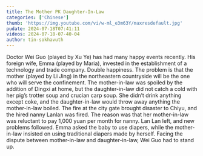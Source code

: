 ```yaml
---
title: The Mother PK Daughter-In-Law
categories: ['Chinese']
thumb: 'https://img.youtube.com/vi/w-ml_e3m63Y/maxresdefault.jpg'
pudate: 2024-07-18T07:41:11
videos: 2024-07-18-07-40-04
author: tin-sokhavuth
---
```

Doctor Wei Guo (played by Xu Ye) has had many happy events recently. His foreign wife, Emma (played by Maria), invested in the establishment of a technology and trade company. Double happiness. The problem is that the mother (played by Li Jing) in the northeastern countryside will be the one who will serve the confinement. The mother-in-law was spoiled by the addition of Dingxi at home, but the daughter-in-law did not catch a cold with her pig’s trotter soup and crucian carp soup. She didn’t drink anything except coke, and the daughter-in-law would throw away anything the mother-in-law boiled. The fire at the city gate brought disaster to Chiyu, and the hired nanny Lanlan was fired. The reason was that her mother-in-law was reluctant to pay 1,000 yuan per month for nanny. Lan Lan left, and new problems followed. Emma asked the baby to use diapers, while the mother-in-law insisted on using traditional diapers made by herself. Facing the dispute between mother-in-law and daughter-in-law, Wei Guo had to stand up.